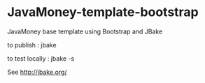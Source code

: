 JavaMoney-template-bootstrap
============================

JavaMoney base template using Bootstrap and JBake

to publish : jbake


to test locally : jbake -s

See http://jbake.org/